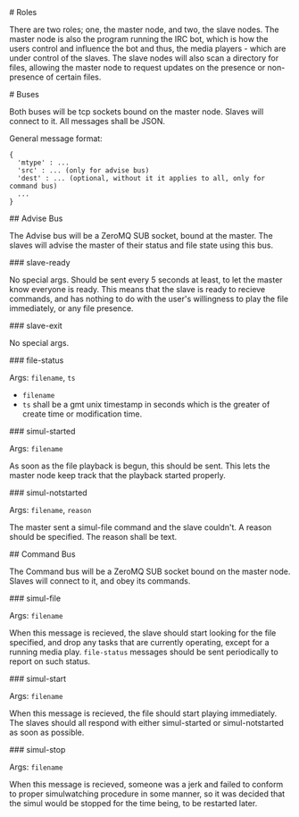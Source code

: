 <A name="toc1-0" title="Roles" />
# Roles

There are two roles; one, the master node, and two, the slave nodes.  The master node is also the program running the IRC bot, which is how the users control and influence the bot and thus, the media players - which are under control of the slaves.  The slave nodes will also scan a directory for files, allowing the master node to request updates on the presence or non-presence of certain files.

<A name="toc1-5" title="Buses" />
# Buses

Both buses will be tcp sockets bound on the master node.  Slaves will connect to it.  All messages shall be JSON.

General message format:

    {
      'mtype' : ...
      'src' : ... (only for advise bus)
      'dest' : ... (optional, without it it applies to all, only for command bus)
      ...
    }

<A name="toc2-19" title="Advise Bus" />
## Advise Bus

The Advise bus will be a ZeroMQ SUB socket, bound at the master.  The slaves will advise the master of their status and file state using this bus.

<A name="toc3-24" title="slave-ready" />
### slave-ready

No special args.  Should be sent every 5 seconds at least, to let the master know everyone is ready.  This means that the slave is ready to recieve commands, and has nothing to do with the user's willingness to play the file immediately, or any file presence.

<A name="toc3-29" title="slave-exit" />
### slave-exit

No special args.

<A name="toc3-34" title="file-status" />
### file-status

Args: `filename`, `ts`

* `filename`
* `ts` shall be a gmt unix timestamp in seconds which is the greater of create time or modification time.

<A name="toc3-42" title="simul-started" />
### simul-started

Args: `filename`

As soon as the file playback is begun, this should be sent.  This lets the master node keep track that the playback started properly.

<A name="toc3-49" title="simul-notstarted" />
### simul-notstarted

Args: `filename`, `reason`

The master sent a simul-file command and the slave couldn't.  A reason should be specified.  The reason shall be text.

<A name="toc2-56" title="Command Bus" />
## Command Bus

The Command bus will be a ZeroMQ SUB socket bound on the master node.  Slaves will connect to it, and obey its commands.

<A name="toc3-61" title="simul-file" />
### simul-file

Args: `filename`

When this message is recieved, the slave should start looking for the file specified, and drop any tasks that are currently operating, except for a running media play.  `file-status` messages should be sent periodically to report on such status.

<A name="toc3-68" title="simul-start" />
### simul-start

Args: `filename`

When this message is recieved, the file should start playing immediately.  The slaves should all respond with either simul-started or simul-notstarted as soon as possible.

<A name="toc3-75" title="simul-stop" />
### simul-stop

Args: `filename`

When this message is recieved, someone was a jerk and failed to conform to proper simulwatching procedure in some manner, so it was decided that the simul would be stopped for the time being, to be restarted later.
